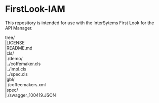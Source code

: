 # FirstLook-IAM 

This repository is intended for use with the InterSytems First Look for the API Manager.

tree/  
|LICENSE  
|README.md  
|cls/  
|./demo/  
|../coffemaker.cls  
|../impl.cls  
|../spec.cls  
|gbl/  
|./coffeemakers.xml  
|spec/  
|./swagger_100419.JSON  
